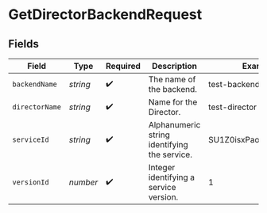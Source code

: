 # GetDirectorBackendRequest


## Fields

| Field                                        | Type                                         | Required                                     | Description                                  | Example                                      |
| -------------------------------------------- | -------------------------------------------- | -------------------------------------------- | -------------------------------------------- | -------------------------------------------- |
| `backendName`                                | *string*                                     | :heavy_check_mark:                           | The name of the backend.                     | test-backend                                 |
| `directorName`                               | *string*                                     | :heavy_check_mark:                           | Name for the Director.                       | test-director                                |
| `serviceId`                                  | *string*                                     | :heavy_check_mark:                           | Alphanumeric string identifying the service. | SU1Z0isxPaozGVKXdv0eY                        |
| `versionId`                                  | *number*                                     | :heavy_check_mark:                           | Integer identifying a service version.       | 1                                            |